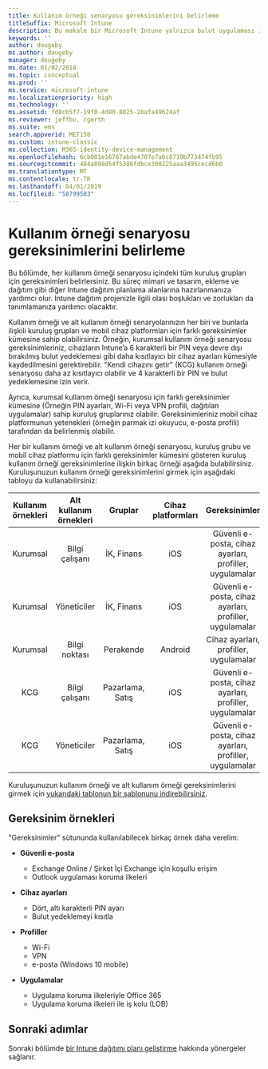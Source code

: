 ```yaml
---
title: Kullanım örneği senaryosu gereksinimlerini belirleme
titleSuffix: Microsoft Intune
description: Bu makale bir Microsoft Intune yalnızca bulut uygulaması için Intune kullanım örneğini ve alt kullanım örneği senaryosu gereksinimlerini belirlemenize yardımcı olur.
keywords: ''
author: dougeby
ms.author: dougeby
manager: dougeby
ms.date: 01/02/2018
ms.topic: conceptual
ms.prod: ''
ms.service: microsoft-intune
ms.localizationpriority: high
ms.technology: ''
ms.assetid: fd8cb5f7-19f0-4d80-8825-2bafa49624af
ms.reviewer: jeffbu, cgerth
ms.suite: ems
search.appverid: MET150
ms.custom: intune-classic
ms.collection: M365-identity-device-management
ms.openlocfilehash: 6cb081e16767abde4707e7a6c8719b773474fb95
ms.sourcegitcommit: 484a898d54f5386fdbce300225aaa3495cecd6b0
ms.translationtype: MT
ms.contentlocale: tr-TR
ms.lasthandoff: 04/01/2019
ms.locfileid: "58799583"
---
```

# <a name="determine-use-case-scenario-requirements"></a>Kullanım örneği senaryosu gereksinimlerini belirleme

Bu bölümde, her kullanım örneği senaryosu içindeki tüm kuruluş grupları için gereksinimleri belirlersiniz. Bu süreç mimari ve tasarım, ekleme ve dağıtım gibi diğer Intune dağıtım planlama alanlarına hazırlanmanıza yardımcı olur. Intune dağıtım projenizle ilgili olası boşlukları ve zorlukları da tanımlamanıza yardımcı olacaktır.

Kullanım örneği ve alt kullanım örneği senaryolarınızın her biri ve bunlarla ilişkili kuruluş grupları ve mobil cihaz platformları için farklı gereksinimler kümesine sahip olabilirsiniz. Örneğin, kurumsal kullanım örneği senaryosu gereksinimleriniz, cihazların Intune’a 6 karakterli bir PIN veya devre dışı bırakılmış bulut yedeklemesi gibi daha kısıtlayıcı bir cihaz ayarları kümesiyle kaydedilmesini gerektirebilir. "Kendi cihazını getir" (KCG) kullanım örneği senaryosu daha az kısıtlayıcı olabilir ve 4 karakterli bir PIN ve bulut yedeklemesine izin verir.

Ayrıca, kurumsal kullanım örneği senaryosu için farklı gereksinimler kümesine (Örneğin PIN ayarları, Wi-Fi veya VPN profili, dağıtılan uygulamalar) sahip kuruluş gruplarınız olabilir. Gereksinimleriniz mobil cihaz platformunun yetenekleri (örneğin parmak izi okuyucu, e-posta profili) tarafından da belirlenmiş olabilir.

Her bir kullanım örneği ve alt kullanım örneği senaryosu, kuruluş grubu ve mobil cihaz platformu için farklı gereksinimler kümesini gösteren kuruluş kullanım örneği gereksinimlerine ilişkin birkaç örneği aşağıda bulabilirsiniz. Kuruluşunuzun kullanım örneği gereksinimlerini girmek için aşağıdaki tabloyu da kullanabilirsiniz:

| **Kullanım örnekleri** | **Alt kullanım örnekleri** | **Gruplar** | **Cihaz platformları** | **Gereksinimler** |
|:---:|:---:|:---:|:---:|:---:|
| Kurumsal | Bilgi çalışanı | İK, Finans | iOS | Güvenli e-posta, cihaz ayarları, profiller, uygulamalar |                                                          
| Kurumsal | Yöneticiler | İK, Finans | iOS | Güvenli e-posta, cihaz ayarları, profiller, uygulamalar |                                                         
| Kurumsal | Bilgi noktası | Perakende | Android | Cihaz ayarları, profiller, uygulamalar |
| KCG | Bilgi çalışanı | Pazarlama, Satış | iOS | Güvenli e-posta, cihaz ayarları, profiller, uygulamalar |                                                         
| KCG | Yöneticiler | Pazarlama, Satış | iOS | Güvenli e-posta, cihaz ayarları, profiller, uygulamalar |

Kuruluşunuzun kullanım örneği ve alt kullanım örneği gereksinimlerini girmek için [yukarıdaki tablonun bir şablonunu indirebilirsiniz](https://gallery.technet.microsoft.com/Intune-deployment-planning-fae156c2?redir=0).


## <a name="examples-of-requirements"></a>Gereksinim örnekleri

"Gereksinimler" sütununda kullanılabilecek birkaç örnek daha verelim:

- **Güvenli e-posta**
    - Exchange Online / Şirket İçi Exchange için koşullu erişim
    - Outlook uygulaması koruma ilkeleri

- **Cihaz ayarları**
    - Dört, altı karakterli PIN ayarı
    - Bulut yedeklemeyi kısıtla

- **Profiller**
    - Wi-Fi
    - VPN
    - e-posta (Windows 10 mobile)

- **Uygulamalar**
    - Uygulama koruma ilkeleriyle Office 365
    - Uygulama koruma ilkeleri ile iş kolu (LOB)

## <a name="next-steps"></a>Sonraki adımlar

Sonraki bölümde [bir Intune dağıtımı planı geliştirme](planning-guide-rollout-plan.md) hakkında yönergeler sağlanır.
